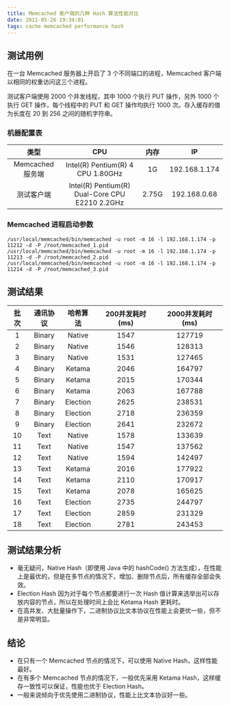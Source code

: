 ```yaml
---
title: Memcached 客户端的几种 Hash 算法性能对比
date: 2011-05-26 19:34:01
tags: cache memcached performance hash
---
```


## 测试用例

在一台 Memcached 服务器上开启了 3 个不同端口的进程，Memcached 客户端以相同的权重访问这三个进程。

测试客户端使用 2000 个并发线程，其中 1000 个执行 PUT 操作，另外 1000 个执行 GET 操作，每个线程中的 PUT 和 GET 操作均执行 1000 次。存入缓存的值为长度在 20 到 256 之间的随机字符串。

<!--more-->

### 机器配置表

| 类型             | CPU                                            | 内存  | IP            |
|:---------------:|:----------------------------------------------:|:-----:|:-------------:|
| Memcached 服务端 | Intel(R) Pentium(R) 4 CPU 1.80GHz              | 1G    | 192.168.1.174 |
| 测试客户端        | Intel(R) Pentium(R) Dual-Core CPU E2210 2.2GHz | 2.75G | 192.168.0.68 |

### Memcached 进程启动参数

```
/usr/local/memcached/bin/memcached -u root -m 16 -l 192.168.1.174 -p 11212 -d -P /root/memcached_1.pid
/usr/local/memcached/bin/memcached -u root -m 16 -l 192.168.1.174 -p 11213 -d -P /root/memcached_2.pid
/usr/local/memcached/bin/memcached -u root -m 16 -l 192.168.1.174 -p 11214 -d -P /root/memcached_3.pid
```

## 测试结果

| 批次 | 通讯协议 | 哈希算法   | 200并发耗时 (ms) | 2000并发耗时 (ms) |
|:---:|:-------:|:---------:|:---------------:|:------:|
| 1   | Binary  | Native    | 1547            | 127719 |
| 2   | Binary  | Native    | 1546            | 128313 |
| 3   | Binary  | Native    | 1531            | 127465 |
| 4   | Binary  | Ketama    | 2046            | 164797 |
| 5   | Binary  | Ketama    | 2015            | 170344 |
| 6   | Binary  | Ketama    | 2063            | 167788 |
| 7   | Binary  | Election  | 2625            | 238531 |
| 8   | Binary  | Election  | 2718            | 236359 |
| 9   | Binary  | Election  | 2641            | 232672 |
| 10  | Text    | Native    | 1578            | 133639 |
| 11  | Text    | Native    | 1547            | 137562 |
| 12  | Text    | Native    | 1594            | 142497 |
| 13  | Text    | Ketama    | 2016            | 177922 |
| 14  | Text    | Ketama    | 2110            | 170917 |
| 15  | Text    | Ketama    | 2078            | 165625 |
| 16  | Text    | Election  | 2735            | 244797 |
| 17  | Text    | Election  | 2859            | 231329 |
| 18  | Text    | Election  | 2781            | 243453 |

## 测试结果分析

- 毫无疑问，Native Hash（即使用 Java 中的 hashCode() 方法生成），在性能上是最优的，但是在多节点的情况下，增加、删除节点后，所有缓存全部会失效。
- Election Hash 因为对于每个节点都要进行一次 Hash 值计算来选举出可以存放内容的节点，所以在处理时间上会比 Ketama Hash 更耗时。
- 在高并发、大批量操作下，二进制协议比文本协议在性能上会更优一些，但不是非常明显。

## 结论

- 在只有一个 Memcached 节点的情况下，可以使用 Native Hash，这样性能最好。
- 在有多个 Memcached 节点的情况下，一般优先采用 Ketama Hash，这样缓存一致性可以保证，性能也优于 Election Hash。
- 一般来说倾向于优先使用二进制协议，性能上比文本协议好一些。
